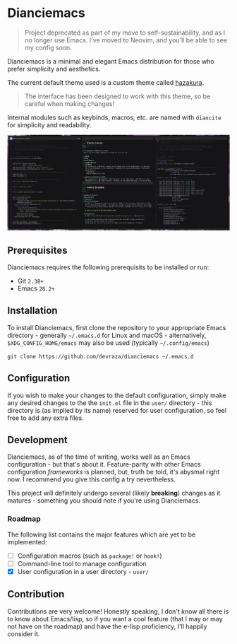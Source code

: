 # Dianciemacs

> Project deprecated as part of my move to self-sustainability, and as I no longer use Emacs. I've moved to Neovim, and you'll be able to see my config soon.

Dianciemacs is a minimal and elegant Emacs distribution for those who prefer simplicity and aesthetics.

The current default theme used is a custom theme called [hazakura](https://github.com/devraza/hazakura-emacs).
> The interface has been designed to work with this theme, so be careful when making changes!

Internal modules such as keybinds, macros, etc. are named with `diancite` for simplicity and readability.

![An image of Dianciemacs](screenshot.png)

## Prerequisites

Dianciemacs requires the following prerequisits to be installed or run:

- Git `2.38+`
- Emacs `28.2+`

## Installation

To install Dianciemacs, first clone the repository to your appropriate Emacs directory - generally `~/.emacs.d` for Linux and macOS - alternatively, `$XDG_CONFIG_HOME/emacs` may also be used (typically `~/.config/emacs`)

```
git clone https://github.com/devraza/dianciemacs ~/.emacs.d
```

## Configuration

If you wish to make your changes to the default configuration, simply make any desired changes to the the `init.el` file in the `user/` directory - this directory is (as implied by its name) reserved for user configuration, so feel free to add any extra files.

## Development

Dianciemacs, as of the time of writing, works well as an Emacs configuration - but that's about it. Feature-parity with other Emacs configuration *frameworks* is planned, but, truth be told, it's abysmal right now. I recommend you give this config a try nevertheless.

This project will definitely undergo several (likely **breaking**) changes as it matures - something you should note if you're using Dianciemacs.

### Roadmap

The following list contains the major features which are yet to be implemented:

- [ ] Configuration macros (such as `package!` or `hook!`)
- [ ] Command-line tool to manage configuration
- [X] User configuration in a user directory - `user/`

## Contribution

Contributions are very welcome! Honestly speaking, I don't know all there is to know about Emacs/lisp, so if you want a cool feature (that I may or may not have on the roadmap) and have the e-lisp proficiency, I'll happily consider it.

